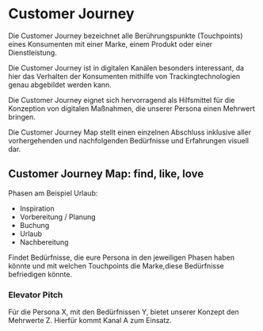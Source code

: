 # Customer Journey
Die Customer Journey bezeichnet alle Berührungspunkte (Touchpoints) eines Konsumenten mit einer Marke, einem Produkt oder einer Dienstleistung.

Die Customer Journey ist in digitalen Kanälen besonders interessant, da hier das Verhalten der Konsumenten mithilfe von Trackingtechnologien genau abgebildet werden kann.

Die Customer Journey eignet sich hervorragend als Hilfsmittel für die Konzeption von digitalen Maßnahmen, die unserer Persona einen Mehrwert bringen.  

Die Customer Journey Map stellt einen einzelnen Abschluss inklusive aller vorhergehenden und nachfolgenden Bedürfnisse und Erfahrungen visuell dar.

## Customer Journey Map: find, like, love

Phasen am Beispiel Urlaub:
- Inspiration
- Vorbereitung / Planung
- Buchung
- Urlaub
- Nachbereitung

Findet Bedürfnisse, die eure Persona in den jeweiligen Phasen haben könnte und mit welchen Touchpoints die Marke,diese Bedürfnisse befriedigen könnte.

### Elevator Pitch
Für die Persona X,
mit den Bedürfnissen Y,
bietet unserer Konzept den Mehrwerte Z.
Hierfür kommt Kanal A zum Einsatz.